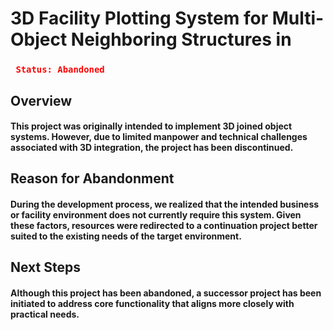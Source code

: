 # 3D Facility Plotting System for Multi-Object Neighboring Structures in 

### <code style="color: red"> Status: Abandoned </code>

## Overview
#### This project was originally intended to implement 3D joined object systems. However, due to limited manpower and technical challenges associated with 3D integration, the project has been discontinued.

## Reason for Abandonment
#### During the development process, we realized that the intended business or facility environment does not currently require this system. Given these factors, resources were redirected to a continuation project better suited to the existing needs of the target environment.

## Next Steps
#### Although this project has been abandoned, a successor project has been initiated to address core functionality that aligns more closely with practical needs.
